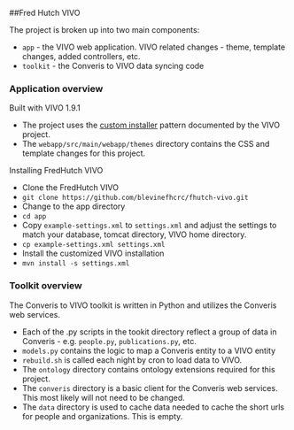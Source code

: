 
##Fred Hutch VIVO

The project is broken up into two main components:

 * `app` - the VIVO web application. VIVO related changes - theme, template changes, added controllers, etc. 
 * `toolkit` - the Converis to VIVO data syncing code

### Application overview

Built with VIVO 1.9.1

* The project uses the [custom installer](https://wiki.duraspace.org/display/VIVODOC19x/Installing+VIVO) pattern documented by the VIVO project. 
* The `webapp/src/main/webapp/themes` directory contains the CSS and template changes for this project. 

Installing FredHutch VIVO
* Clone the FredHutch VIVO
 * `git clone https://github.com/blevinefhcrc/fhutch-vivo.git`
* Change to the app directory
 * `cd app`
* Copy `example-settings.xml` to `settings.xml` and adjust the settings to match your database, tomcat directory, VIVO home directory.
 * `cp example-settings.xml settings.xml`
* Install the customized VIVO installation
 * `mvn install -s settings.xml`


### Toolkit overview

The Converis to VIVO toolkit is written in Python and utilizes the Converis web services.

 * Each of the .py scripts in the tookit directory reflect a group of data in Converis - e.g. `people.py`, `publications.py`, etc.
 * `models.py` contains the logic to map a Converis entity to a VIVO entity
 * `rebuild.sh` is called each night by cron to load data to VIVO. 
 * The `ontology` directory contains ontology extensions required for this project. 
 * The `converis` directory is a basic client for the Converis web services. This most likely will not need to be changed. 
 * The `data` directory is used to cache data needed to cache the short urls for people and organizations. This is empty. 
